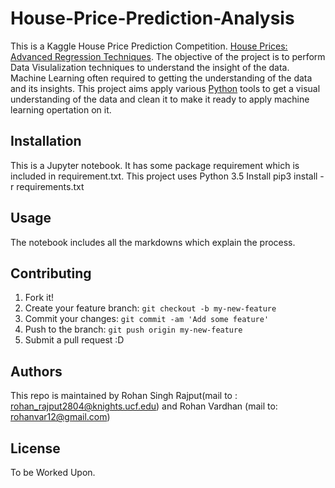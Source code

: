
# House-Price-Prediction-Analysis

This is a Kaggle House Price Prediction Competition. [House Prices: Advanced Regression Techniques](https://www.kaggle.com/c/house-prices-advanced-regression-techniques). The objective of the project is to perform Data Visulalization techniques to understand the insight of the data. Machine Learning often required to getting the understanding of the data and its insights. This project aims apply various [Python](https://www.python.org/) tools to get a visual understanding of the data and clean it to make it ready to apply machine learning opertation on it.
## Installation
This is a Jupyter notebook. It has some package requirement which is included in requirement.txt. This project uses Python 3.5
Install pip3 install -r requirements.txt 
## Usage
The notebook includes all the markdowns which explain the process. 
## Contributing
1. Fork it!
2. Create your feature branch: `git checkout -b my-new-feature`
3. Commit your changes: `git commit -am 'Add some feature'`
4. Push to the branch: `git push origin my-new-feature`
5. Submit a pull request :D
## Authors
This repo is maintained by Rohan Singh Rajput(mail to : rohan_rajput2804@knights.ucf.edu) and Rohan Vardhan (mail to: rohanvar12@gmail.com)
## License
To be Worked Upon.
